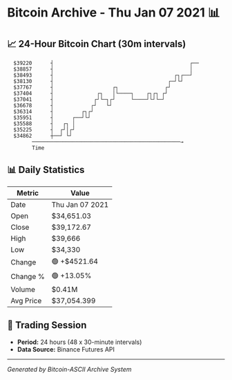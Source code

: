 # Bitcoin Archive - Thu Jan 07 2021 📊

## 📈 24-Hour Bitcoin Chart (30m intervals)

```
  $39220      ┤                                            ┌── 
  $38857      ┤                                            │   
  $38493      ┤                                       ┌┐┌──┘   
  $38130      ┤                                     ┌─┘└┘      
  $37767      ┤                   ┌┐               ┌┘          
  $37404      ┤              ┌┐   │└────┐    ┌┐┌┐ ┌┘           
  $37041      ┤             ┌┘└─┐┌┘     └────┘└┘└─┘            
  $36678      ┤            ┌┘   └┘                             
  $36314      ┤         ┌┐┌┘                                   
  $35951      ┤      ┌──┘└┘                                    
  $35588      ┤   ┌┐ │                                         
  $35225      ┤  ┌┘│┌┘                                         
  $34862      ┼──┘ └┘                                          
        ────────────────────────────────────────────────→
        Time
```

## 📊 Daily Statistics

| Metric | Value |
|--------|-------|
| Date | Thu Jan 07 2021 |
| Open | $34,651.03 |
| Close | $39,172.67 |
| High | $39,666 |
| Low | $34,330 |
| Change | 🟢 +$4521.64 |
| Change % | 🟢 +13.05% |
| Volume | $0.41M |
| Avg Price | $37,054.399 |

## 📅 Trading Session

- **Period:** 24 hours (48 x 30-minute intervals)
- **Data Source:** Binance Futures API

---
*Generated by Bitcoin-ASCII Archive System*
